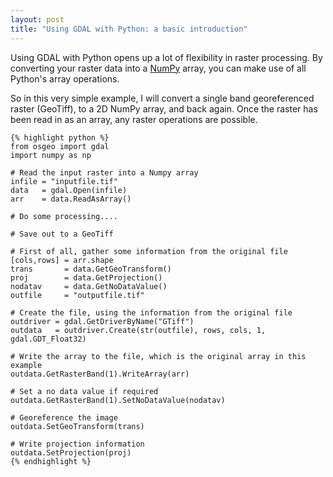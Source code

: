 ```yaml
---
layout: post
title: "Using GDAL with Python: a basic introduction"
---
```

Using GDAL with Python opens up a lot of flexibility in raster processing. By converting your raster data into a [NumPy](http://www.numpy.org/) array, you can make use of all Python's array operations.

So in this very simple example, I will convert a single band georeferenced raster (GeoTiff), to a 2D NumPy array, and back again. Once the raster has been read in as an array, any raster operations are possible. 

    {% highlight python %}
    from osgeo import gdal
    import numpy as np

    # Read the input raster into a Numpy array
    infile = "inputfile.tif"
    data   = gdal.Open(infile)
    arr    = data.ReadAsArray()

    # Do some processing....

    # Save out to a GeoTiff

    # First of all, gather some information from the original file
    [cols,rows] = arr.shape
    trans       = data.GetGeoTransform()
    proj        = data.GetProjection()
    nodatav     = data.GetNoDataValue()
    outfile     = "outputfile.tif"

    # Create the file, using the information from the original file
    outdriver = gdal.GetDriverByName("GTiff")
    outdata   = outdriver.Create(str(outfile), rows, cols, 1, gdal.GDT_Float32)

    # Write the array to the file, which is the original array in this example
    outdata.GetRasterBand(1).WriteArray(arr)

    # Set a no data value if required
    outdata.GetRasterBand(1).SetNoDataValue(nodatav)

    # Georeference the image
    outdata.SetGeoTransform(trans)

    # Write projection information
    outdata.SetProjection(proj)
    {% endhighlight %}
